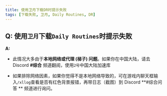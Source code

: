 ```yaml
---
title: 使用卫月下载DR时提示失败
tags: [下载失败, 卫月, Daily Routines, DR]
---
```




## Q: 使用`卫月`下载`Daily Routines`时提示失败
**A:** 

- 此情况大多由于**本地网络或代理 (梯子) 问题**。如果你在中国大陆，请去 Discord **#综合** 频道翻阅，使用`2号`中国大陆加速库

- 如果排除网络因素，如果你觉得不是本地网络导致的，可在游戏内聊天框输入`/xllog`查看是否有红色背景报错，再带日志（截图）到 Discord **#综合问答 ** 频道进行询问。


